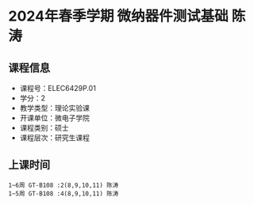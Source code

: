 # 2024年春季学期 微纳器件测试基础 陈涛






## 课程信息

- 课程号：ELEC6429P.01
- 学分：2
- 教学类型：理论实验课
- 开课单位：微电子学院
- 课程类别：硕士
- 课程层次：研究生课程

## 上课时间

```
1~6周 GT-B108 :2(8,9,10,11) 陈涛
1~5周 GT-B108 :4(8,9,10,11) 陈涛
```

